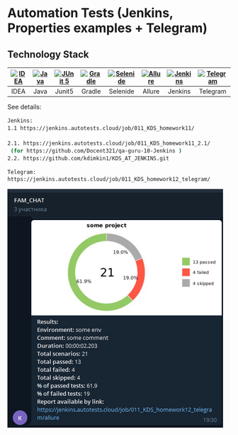 # Automation Tests (Jenkins, Properties examples + Telegram)

## Technology Stack
| <a href="https://www.jetbrains.com/idea/"><img src="https://starchenkov.pro/qa-guru/img/skills/Intelij_IDEA.svg" width="40" height="40"  alt="IDEA"/></a> | <a href="https://www.jetbrains.com/idea/"><img src="https://starchenkov.pro/qa-guru/img/skills/Java.svg" width="40" height="40"  alt="Java"/></a> |<a href="https://www.jetbrains.com/idea/"><img src="https://starchenkov.pro/qa-guru/img/skills/JUnit5.svg" width="40" height="40"  alt="JUnit 5"/></a> | <a href="https://www.jetbrains.com/idea/"><img src="https://starchenkov.pro/qa-guru/img/skills/Gradle.svg" width="40" height="40"  alt="Gradle"/></a> |<a href="https://www.jetbrains.com/idea/"><img src="https://starchenkov.pro/qa-guru/img/skills/Selenide.svg" width="40" height="40"  alt="Selenide"/></a> | <a href="https://www.jetbrains.com/idea/"><img src="https://starchenkov.pro/qa-guru/img/skills/Allure_Report.svg" width="40" height="40"  alt="Allure"/></a> | <a href="https://www.jetbrains.com/idea/"><img src="https://starchenkov.pro/qa-guru/img/skills/Jenkins.svg" width="40" height="40"  alt="Jenkins"/></a> | <a href="https://www.jetbrains.com/idea/"><img src="https://starchenkov.pro/qa-guru/img/skills/Telegram.svg" width="40" height="40"  alt="Telegram"/></a> |
|:---------------------------------------------------------------------------------------------------------------------------------------------------------:| :---------: | :---------: | :---------: | :---------: |:-------------------------------------------------------------------------------------------------------------------------------------------------------:|:------------------------------------------------------------------------------------------------------------------------------------------------------:|:---------------------------------------------------------------------------------------------------------------------------------------------------------:|
|                                                                           IDEA                                                                            | Java | Junit5 | Gradle | Selenide |                                                                         Allure                                                                          |                                                                        Jenkins                                                                         |                                                                         Telegram                                                                          |

See details:  
```bash
Jenkins:
1.1 https://jenkins.autotests.cloud/job/011_KDS_homework11/

2.1. https://jenkins.autotests.cloud/job/011_KDS_homework11_2.1/ 
 (for https://github.com/Docent321/qa-guru-10-Jenkins )
2.2. https://github.com/kdimkin1/KDS_AT_JENKINS.git
```
```bash
Telegram:
https://jenkins.autotests.cloud/job/011_KDS_homework12_telegram/
```
![](src/test/resources/img/FAM_CHAT_LAST.png)